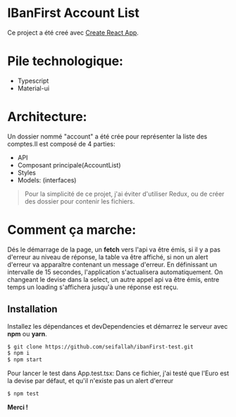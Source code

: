 # IBanFirst Account List

Ce project a été creé avec [Create React App](https://github.com/facebook/create-react-app).

# Pile technologique:

  - Typescript
  - Material-ui
  

# Architecture:
Un dossier nommé "account" a été crée pour représenter la liste des comptes.Il est composé de 4 parties:
* API
* Composant principale(AccountList)
* Styles
* Models: (interfaces)

> Pour la simplicité de ce projet, j'ai éviter d'utiliser Redux, ou de créer des dossier pour contenir les fichiers.

# Comment ça marche:
Dés le démarrage de la page, un **fetch** vers l'api va être émis, si il y a pas d'erreur au niveau de réponse, la table va être affiché, si non un alert d'erreur va apparaître contenant un message d'erreur.
En définissant un intervalle de 15 secondes, l'application s'actualisera automatiquement.
On changeant le devise dans la select, un autre appel api va être émis, entre temps un loading s'affichera jusqu'à une réponse est reçu. 

## Installation

Installez les dépendances et devDependencies et démarrez le serveur avec **npm** ou **yarn**.

```sh
$ git clone https://github.com/seifallah/ibanFirst-test.git
$ npm i
$ npm start
```

Pour lancer le test dans App.test.tsx:
Dans ce fichier, j'ai testé que l'Euro est la devise par défaut, et qu'il n'existe pas un alert d'erreur 

```sh
$ npm test
```

**Merci !**
